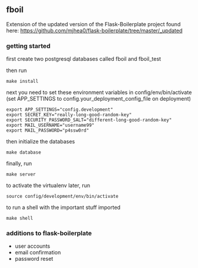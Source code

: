 ## fboil

Extension of the updated version of the Flask-Boilerplate project found here: https://github.com/mjhea0/flask-boilerplate/tree/master/_updated

### getting started
first create two postgresql databases called fboil and fboil_test

then run

	make install

next you need to set these environment variables in config/env/bin/activate
(set APP_SETTINGS to config.your_deployment_config_file on deployment)

	export APP_SETTINGS="config.development"
	export SECRET_KEY="really-long-good-random-key"
	export SECURITY_PASSWORD_SALT="different-long-good-random-key"
	export MAIL_USERNAME="username99"
	export MAIL_PASSWORD="p4ssw0rd"
	
then initialize the databases

	make database

finally, run

	make server

to activate the virtualenv later, run

	source config/development/env/bin/activate

to run a shell with the important stuff imported

	make shell

### additions to flask-boilerplate
+ user accounts
+ email confirmation
+ password reset
